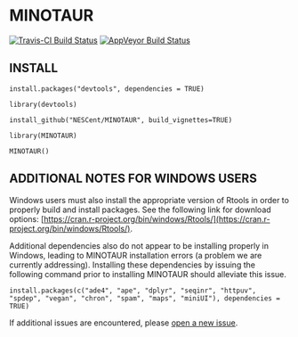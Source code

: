 # MINOTAUR

[![Travis-CI Build Status](https://travis-ci.org/thierrygosselin/MINOTAUR.svg?branch=master)](https://travis-ci.org/thierrygosselin/MINOTAUR)
[![AppVeyor Build Status](https://ci.appveyor.com/api/projects/status/github/thierrygosselin/MINOTAUR?branch=master&svg=true)](https://ci.appveyor.com/project/thierrygosselin/MINOTAUR)

## INSTALL
```
install.packages("devtools", dependencies = TRUE)

library(devtools)

install_github("NESCent/MINOTAUR", build_vignettes=TRUE)

library(MINOTAUR)

MINOTAUR()
```

## ADDITIONAL NOTES FOR WINDOWS USERS
Windows users must also install the appropriate version of Rtools in order to properly build and install packages. See the following link for download options: [https://cran.r-project.org/bin/windows/Rtools/](https://cran.r-project.org/bin/windows/Rtools/).

Additional dependencies also do not appear to be installing properly in Windows, leading to MINOTAUR installation errors (a problem we are currently addressing). Installing these dependencies by issuing the following command prior to installing MINOTAUR should alleviate this issue.
```
install.packages(c("ade4", "ape", "dplyr", "seqinr", "httpuv", "spdep", "vegan", "chron", "spam", "maps", "miniUI"), dependencies = TRUE)
```

If additional issues are encountered, please [open a new issue](https://github.com/NESCent/MINOTAUR/issues/new).
